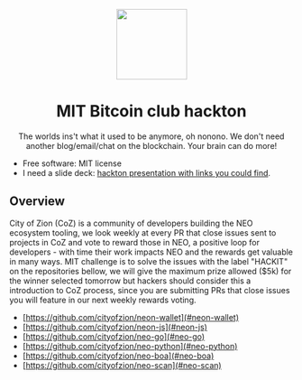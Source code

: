 <p align="center">
  <img
    src="http://res.cloudinary.com/vidsy/image/upload/v1503160820/CoZ_Icon_DARKBLUE_200x178px_oq0gxm.png"
    width="125px;">
</p>

<h1 align="center">MIT Bitcoin club hackton</h1>
<p align="center">
  The worlds ins't what it used to be anymore, oh nonono. We don't need another blog/email/chat on the blockchain. Your brain can do more!
</p>

<ul>
<li>Free software: MIT license</li>
<li>I need a slide deck: <a href="https://docs.google.com/presentation/d/1ax_AnmSNgKm4zu60nKgPjejcsxoQHWU8AQvG60oy7wQ/edit?usp=sharing" rel="nofollow">hackton presentation with links you could find</a>.</li>
</ul>

## Overview

City of Zion (CoZ) is a community of developers building the NEO ecosystem tooling, we look weekly at every PR that close issues sent to projects in CoZ and vote to reward those in NEO, a positive loop for developers - with time their work impacts NEO and the rewards get valuable in many ways. MIT challenge is to solve the issues with the label "HACKIT" on the repositories bellow, we will give the maximum prize allowed ($5k) for the winner selected tomorrow but hackers should consider this a introduction to CoZ process, since you are submitting PRs that close issues you will feature in our next weekly rewards voting.

- [https://github.com/cityofzion/neon-wallet](#neon-wallet)
- [https://github.com/cityofzion/neon-js](#neon-js)
- [https://github.com/cityofzion/neo-go](#neo-go)
- [https://github.com/cityofzion/neo-python](#neo-python)
- [https://github.com/cityofzion/neo-boa](#neo-boa)
- [https://github.com/cityofzion/neo-scan](#neo-scan)
